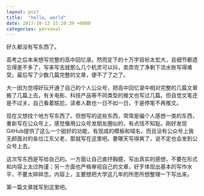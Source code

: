 ```yaml
---
layout: post
title:  "hello, world"
date: 2017-10-13 15:20:39 +0800
categories: personal
---
```

好久都没有写东西了。

高考之后本来想写完整的高中回忆录。然而定下的十万字目标太宏大，且细节都遗忘得差不多了，写来写去就那么几个机灵可以抖，卖弄完了净剩下流水账写得难受。最后写了少数几篇完整的文章，便不了了之了。

大一因为觉得好玩开通了自己的个人公众号，把高中回忆录中相对完整的几篇文章搬了几篇上去，有关电影、科技产品等不同类型的推文也写过几篇。但自觉文笔还是不过关，自己看着尴尬，读者人数也一日不如一日，于是停笔不再推文。

现在又想找个地方写东西了。但想写的这些东西，常常是偏个人感想一类的东西，重新写在公众号上，感觉像用公众号发朋友圈似的，有点恬不知耻。刚好发现GitHub提供了这么一个挺好的功能，有现成的模板和域名，而且没有公众号上我无颜面对的各位江东父老，那就写在这里吧。要哪天写得爽了，说不定也会发到公众号上去。

这次写东西是写给自己的。一方面让自己直抒胸臆，写出真实的感想，不要在形式和内容上太过拘谨；另一方面也严格审视自己的文章，好歹体现出基本的写作水平，不要太碎碎念。内容上，主要想把大学这几年的所思所想整理一下写出来。

第一篇文章就写到这里吧。
